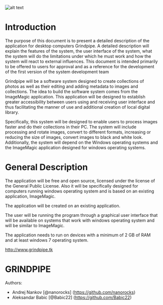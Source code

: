 

![alt text](https://lh3.googleusercontent.com/k_ifZ50LRzRAGbQuyo9xIadzmQqSfNjGi8geqPkEcQNZpGcW0aI0yppaEi5IMTBXyNKUyV6T7bVTifwxMRWqvaWVJiDyCOcQkUGvfhgRuwu3AnOrXA=w271)

# Introduction

The purpose of this document is to present a detailed description of the application for desktop computers Grindpipe. A detailed description will explain the features of the system, the user interface of the system, what the system will do the limitations under which he must work and how the system will react to external influences. This document is intended primarily to be offered to users for approval and as a reference for the development of the first version of the system development team

Grindpipe will be a software system designed to create collections of photos as well as their editing and adding metadata to images and collections. The idea to build the software system comes from the ImageMagic application. This application will be designed to establish greater accessibility between users using and receiving user interface and thus facilitating the manner of use and additional creation of local digital library.

Specifically, this system will be designed to enable users to process images faster and do their collections in their PC. The system will include processing and rotate images, convert to different formats, increasing or reducing the size of images, convert images to black and white look. Additionally, the system will depend on the Windows operating systems and the ImageMagic application designed for windows operating systems.


# General Description

The application will be free and open source, licensed under the license of the General Public License. Also it will be specifically designed for computers running windows operating system and is based on an existing application, ImageMagic.

The application will be created on an existing application.

The user will be running the program through a graphical user interface that will be available on systems that work with windows operating system and will be similar to ImageMagic.

The application needs to run on devices with a minimum of 2 GB of RAM and at least windows 7 operating system.

http://www.grindpipe.tk

# GRINDPIPE
Authors:
* Andrej Nankov [@nanorocks] (https://github.com/nanorocks)
* Aleksandar Babic [@Babic22] (https://github.com/Babic22)
